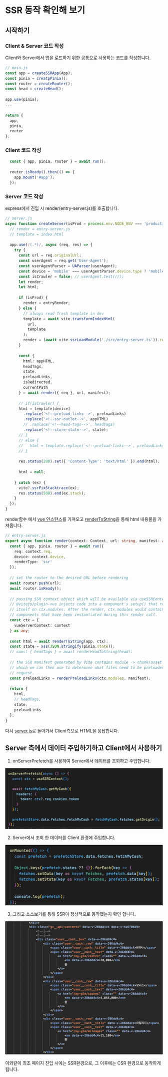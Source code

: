 # SSR 동작 확인해 보기

## 시작하기

### Client & Server 코드 작성

Client와 Server에서 앱을 로드하기 위한 공통으로 사용하는 코드를 작성합니다.

``` typescript
// main.js
const app = createSSRApp(App);
const pinia = creatpPinia();
const router = createRouter();
const head = createHead();

app.use(pinia);
...

return {
  app,
  pinia,
  router
};
```

### Client 코드 작성

``` typescript
  const { app, pinia, router } = await run();

  router.isReady().then(() => {
    app.mount('#app');
  });
```

### Server 코드 작성

express에서 진입 시 render(entry-server.js)를 호출합니다.

``` typescript
// server.js
async function createServer(isProd = process.env.NODE_ENV === 'production') {
  // render = entry-server.js
  // template = index.html

  app.use(/(.*)/, async (req, res) => {
    try {
      const url = req.originalUrl;
      const userAgent = req.get('User-Agent');
      const userAgentParser = UAParser(userAgent);
      const device = 'mobile' === userAgentParser.device.type ? 'mobile' : 'desktop';
      const isCrawler = false; // userAgent.test(//);
      let render;
      let html;

      if (isProd) {
        render = entryRender;
      } else {
        // always read fresh template in dev
        template = await vite.transformIndexHtml(
          url,
          template
        );
        render = (await vite.ssrLoadModule('./src/entry-server.ts')).render;
      }

      const {
        html: appHTML,
        headTags,
        state,
        preloadLinks,
        isRedirected,
        currentPath
      } = await render({ req }, url, manifest);

      // if(isCrawler) {
      html = template[device]
        .replace('<!--preload-links-->', preloadLinks)
        .replace('<!--ssr-outlet-->', appHTML)
        // .replace('<!--head-tags-->', headTags)
        .replace('<!--store-state-->', state);
      // }
      // else {
      //   html = template.replace(`<!--preload-links-->`, preloadLinks).replace(/\<\$\= title \$\>/g, Math.random());
      // }

      res.status(200).set({ 'Content-Type': 'text/html' }).end(html);

      html = null;
      
    } catch (ex) {
      vite?.ssrFixStacktrace(ex);
      res.status(500).end(ex.stack);
    }
  });
}
```

render함수 에서 [vue 인스턴스](Client_&_Server_코드_작성)를 가져오고 [renderToString](https://vuejs.org/api/ssr#rendertostring)을 통해 html 내용물을 가져옵니다.

``` typescript
// entry-server.js
export async function render(context: Context, url: string, manifest: any) {
  const { app, pinia, router } = await run({
    req: context.req,
    device: context.device,
    renderType: 'ssr'
  });

  // set the router to the desired URL before rendering
  await router.push(url);
  await router.isReady();

  // passing SSR context object which will be available via useSSRContext()
  // @vitejs/plugin-vue injects code into a component's setup() that registers
  // itself on ctx.modules. After the render, ctx.modules would contain all the
  // components that have been instantiated during this render call.
  const ctx = {
    vueServerContext: context
  } as any;

  const html = await renderToString(app, ctx);
  const state = xss(JSON.stringify(pinia.state));
  // const { headTags } = await renderHeadToString(head);

  // the SSR manifest generated by Vite contains module -> chunk/asset mapping
  // which we can then use to determine what files need to be preloaded for this
  // request.
  const preloadLinks = renderPreloadLinks(ctx.modules, manifest);

  return {
    html,
    // headTags,
    state,
    preloadLinks
  };
}
```

다시 [server.js](Server_코드_작성)로 돌아가서 Client측으로 HTML을 응답합니다.

## Server 측에서 데이터 주입하기하고 Client에서 사용하기

1. onServerPrefetch를 사용하여 Server에서 데이터를 조회하고 주입합니다.

![onServerPrefetch](./assets/1.jpeg)

2. Server에서 조회 한 데이터를 Client 환경에 주입합니다.

![prefetch데이터 사용하기](./assets/2.jpeg)

3. 그리고 소스보기를 통해 SSR이 정상적으로 동작했는지 확인 합니다.

![SSR Test](./assets/4.png)

이와같이 최초 페이지 진입 시에는 SSR환경으로, 그 이후에는 CSR 환경으로 동작하게 됩니다.
